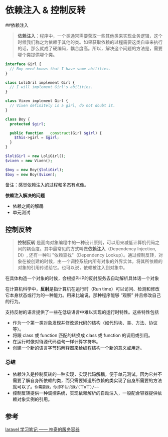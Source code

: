 # 依赖注入 & 控制反转

##依赖注入

> **依赖注入**：程序中，一个类通常需要获取一些其他类来实现业务逻辑，这个时候我们称之为依赖于其他的类。如果获取依赖的过程需要这类自审来执行的话，那么就成了硬编码，耦合度高。所以，解决这个问题的方法是，需要哪个类提供哪个类。

```php
interface Girl {
  // Boy need knows that I have some abilities.
}

class LoliGril implement Girl {
  // I will implement Girl's abilities.
}

class Vixen implement Girl {
  // Vixen definitely is a girl, do not doubt it.
}

class Boy {
  protected $girl;

  public function __construct(Girl $girl) {
    $this->girl = $girl;
  }
}

$loliGirl = new LoliGirl();
$vixen = new Vixen();

$boy = new Boy($loliGirl);
$boy = new Boy($vixen);
```

备注：感觉依赖注入的过程和多态有点像。

**依赖注入解决的问题**

- 依赖之间的解耦
- 单元测试



## 控制反转

> **控制反转** 是面向对象编程中的一种设计原则，可以用来减低计算机代码之间的耦合度。其中最常见的方式叫做**依赖注入**（Dependency Injection, DI）, 还有一种叫 "依赖查找"（Dependency Lookup）。通过控制反转，对象在被创建的时候，由一个调控系统内所有对象的外界实体，将其所依赖的对象的引用传递给它。也可以说，依赖被注入到对象中。



在具体构造一个对象的时候，会根据PHP的反射服务去自动解析具体话一个对象

在计算机科学中，**反射**是指计算机在运行时（Run time）可以访问、检测和修改它本身状态或行为的一种能力。用来比喻说，那种程序能够 “观察” 并且修改自己的行为。

支持反射的语言提供了一些在低级语言中难以实现的运行时特性。这些特性包括

- 作为一个第一类对象发现并修改源代码的结构（如代码块、类、方法、协议等）。
- 将跟 class 或 function 匹配的转换成 class 或 function 的调用或引用。
- 在运行时像对待源代码语句一样计算字符串。
- 创建一个新的语言字节码解释器来给编程结构一个新的意义或用途。



### 总结

- 依赖注入是控制反转的一种实现，实现代码解耦，便于单元测试。因为它并不需要了解自身所依赖的类，而只需要知道所依赖的类实现了自身所需要的方法就可以了。`你需要我，你却不认识我/(ㄒoㄒ)/~~`
- 控制反转提供一种调控系统，实现依赖解析的自动注入，一般配合容器提供依赖对象实例的引用。



## 参考

[laravel 学习笔记 —— 神奇的服务容器](https://www.insp.top/article/learn-laravel-container)